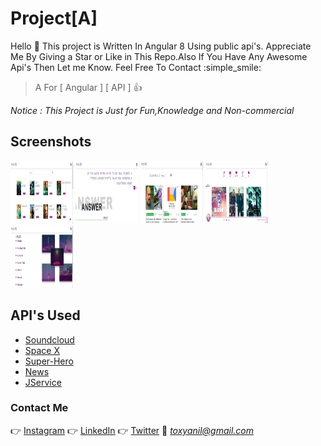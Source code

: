# Project[A]
Hello :wave:
This project is Written In Angular 8 Using public api's.
Appreciate Me By Giving a Star or Like in This Repo.Also If You Have Any Awesome Api's 
Then Let me Know. 
Feel Free To Contact :simple_smile:

> A For [ Angular ] [ API ] :thumbsup:

*Notice : This Project is Just for Fun,Knowledge and Non-commercial*

## Screenshots
<img src="https://raw.githubusercontent.com/Anil-Toxy/Project-A/gh-pages/assets/project-data/hero.png" width="100" height="100">
<img src="https://raw.githubusercontent.com/Anil-Toxy/Project-A/gh-pages/assets/project-data/trivia.png" width="100" height="100">
<img src="https://raw.githubusercontent.com/Anil-Toxy/Project-A/gh-pages/assets/project-data/news.png" width="100" height="100">
<img src="https://raw.githubusercontent.com/Anil-Toxy/Project-A/gh-pages/assets/project-data/soundcloud.png" width="100" height="100">
<img src="https://raw.githubusercontent.com/Anil-Toxy/Project-A/gh-pages/assets/project-data/spacex.png" width="100" height="100">

## API's Used

- [Soundcloud](https://developers.soundcloud.com)
- [Space X](https://docs.spacexdata.com/?version=latest)
- [Super-Hero](https://akabab.github.io/superhero-api/)
- [News](https://newsapi.org/)
- [JService](https://github.com/sottenad/jService)

### Contact Me

:point_right: [Instagram](https://www.instagram.com/toxy.x3/)
:point_right: [LinkedIn](https://in.linkedin.com/in/anildas-toxy)
:point_right: [Twitter](https://twitter.com/Toxy_xD)
:e-mail: *toxyanil@gmail.com*
